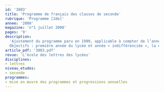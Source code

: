 ```yaml
---
id: '3803'
title: 'Programme de français des classes de seconde'
rubrique: 'Programme [2de]'
annee: '2000'
magazine: 'n°1 juillet 2000'
pages: '9'
description: 
  'Ajustement du programme paru en 1999, applicable à compter de l’année scolaire 2000-2001.
  Objectifs : première année du lycée et année « indifférenciée », la classe de seconde a une double fonction : consolider les acquis antérieurs et être la première étape dans la réalisation des buts fondamentaux de l’enseignement du français au lycée, à savoir une maîtrise sans cesse accrue de la langue, la connaissance de la littérature, la constitution d’une culture et la formation d’une pensée autonome.'
article_pdf: '3803.pdf'
revue: 'L’école des lettres des lycées'
disciplines:
- lettres
niveau_etudes:
- seconde
programmes:
- mise en œuvre des programmes et progressions annuelles
---
```

